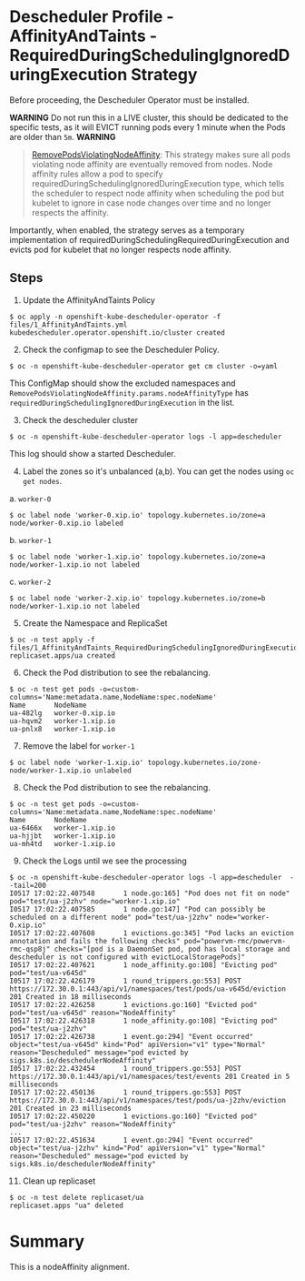 # Descheduler Profile - AffinityAndTaints - RequiredDuringSchedulingIgnoredDuringExecution Strategy

Before proceeding, the Descheduler Operator must be installed.

**WARNING**
Do not run this in a LIVE cluster, this should be dedicated to the specific tests, as it will EVICT running pods every 1 minute when the Pods are older than `5m`.
**WARNING**

> [RemovePodsViolatingNodeAffinity](https://github.com/kubernetes-sigs/descheduler/tree/master#removepodsviolatingnodeaffinity): This strategy makes sure all pods violating node affinity are eventually removed from nodes. Node affinity rules allow a pod to specify requiredDuringSchedulingIgnoredDuringExecution type, which tells the scheduler to respect node affinity when scheduling the pod but kubelet to ignore in case node changes over time and no longer respects the affinity. 

Importantly, when enabled, the strategy serves as a temporary implementation of requiredDuringSchedulingRequiredDuringExecution and evicts pod for kubelet that no longer respects node affinity.

## Steps

1. Update the AffinityAndTaints Policy

```
$ oc apply -n openshift-kube-descheduler-operator -f files/1_AffinityAndTaints.yml
kubedescheduler.operator.openshift.io/cluster created
```

2. Check the configmap to see the Descheduler Policy. 

```
$ oc -n openshift-kube-descheduler-operator get cm cluster -o=yaml
```

This ConfigMap should show the excluded namespaces and `RemovePodsViolatingNodeAffinity.params.nodeAffinityType` has `requiredDuringSchedulingIgnoredDuringExecution` in the list.

3. Check the descheduler cluster 

```
$ oc -n openshift-kube-descheduler-operator logs -l app=descheduler 
```

This log should show a started Descheduler.

4. Label the zones so it's unbalanced (a,b).  You can get the nodes using `oc get nodes`.

a. `worker-0`

```
$ oc label node 'worker-0.xip.io' topology.kubernetes.io/zone=a
node/worker-0.xip.io labeled
```

b. `worker-1`

```
$ oc label node 'worker-1.xip.io' topology.kubernetes.io/zone=a
node/worker-1.xip.io not labeled
```

c. `worker-2`

```
$ oc label node 'worker-2.xip.io' topology.kubernetes.io/zone=b
node/worker-1.xip.io not labeled
```

5. Create the Namespace and ReplicaSet

```
$ oc -n test apply -f files/1_AffinityAndTaints_RequiredDuringSchedulingIgnoredDuringExecution_dp.yml
replicaset.apps/ua created
```

6. Check the Pod distribution to see the rebalancing.

```
$ oc -n test get pods -o=custom-columns='Name:metadata.name,NodeName:spec.nodeName'
Name       NodeName
ua-482lg   worker-0.xip.io
ua-hqvm2   worker-1.xip.io
ua-pnlx8   worker-1.xip.io
```

7. Remove the label for `worker-1`

```
$ oc label node 'worker-1.xip.io' topology.kubernetes.io/zone-
node/worker-1.xip.io unlabeled
```

8. Check the Pod distribution to see the rebalancing.

```
$ oc -n test get pods -o=custom-columns='Name:metadata.name,NodeName:spec.nodeName'
Name       NodeName
ua-6466x   worker-1.xip.io
ua-hjjbt   worker-1.xip.io
ua-mh4td   worker-1.xip.io
```

9. Check the Logs until we see the processing

```
$ oc -n openshift-kube-descheduler-operator logs -l app=descheduler  --tail=200                                 
I0517 17:02:22.407548       1 node.go:165] "Pod does not fit on node" pod="test/ua-j2zhv" node="worker-1.xip.io"
I0517 17:02:22.407585       1 node.go:147] "Pod can possibly be scheduled on a different node" pod="test/ua-j2zhv" node="worker-0.xip.io"
I0517 17:02:22.407608       1 evictions.go:345] "Pod lacks an eviction annotation and fails the following checks" pod="powervm-rmc/powervm-rmc-qsp8j" checks="[pod is a DaemonSet pod, pod has local storage and descheduler is not configured with evictLocalStoragePods]"
I0517 17:02:22.407621       1 node_affinity.go:108] "Evicting pod" pod="test/ua-v645d"
I0517 17:02:22.426179       1 round_trippers.go:553] POST https://172.30.0.1:443/api/v1/namespaces/test/pods/ua-v645d/eviction 201 Created in 18 milliseconds
I0517 17:02:22.426258       1 evictions.go:160] "Evicted pod" pod="test/ua-v645d" reason="NodeAffinity"
I0517 17:02:22.426318       1 node_affinity.go:108] "Evicting pod" pod="test/ua-j2zhv"
I0517 17:02:22.426738       1 event.go:294] "Event occurred" object="test/ua-v645d" kind="Pod" apiVersion="v1" type="Normal" reason="Descheduled" message="pod evicted by sigs.k8s.io/deschedulerNodeAffinity"
I0517 17:02:22.432454       1 round_trippers.go:553] POST https://172.30.0.1:443/api/v1/namespaces/test/events 201 Created in 5 milliseconds
I0517 17:02:22.450136       1 round_trippers.go:553] POST https://172.30.0.1:443/api/v1/namespaces/test/pods/ua-j2zhv/eviction 201 Created in 23 milliseconds
I0517 17:02:22.450220       1 evictions.go:160] "Evicted pod" pod="test/ua-j2zhv" reason="NodeAffinity"
...
I0517 17:02:22.451634       1 event.go:294] "Event occurred" object="test/ua-j2zhv" kind="Pod" apiVersion="v1" type="Normal" reason="Descheduled" message="pod evicted by sigs.k8s.io/deschedulerNodeAffinity"
```

11. Clean up replicaset

```
$ oc -n test delete replicaset/ua                                          
replicaset.apps "ua" deleted
```

# Summary
This is a nodeAffinity alignment.